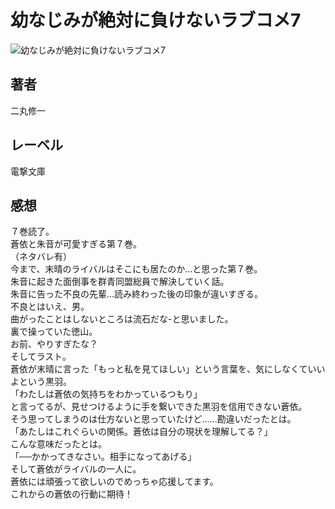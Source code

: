 # 幼なじみが絶対に負けないラブコメ7

![幼なじみが絶対に負けないラブコメ7](https://i.imgur.com/ZWcPbWW.png)

## 著者

二丸修一

## レーベル

電撃文庫

## 感想

７巻読了。  
蒼依と朱音が可愛すぎる第７巻。  
（ネタバレ有）  
今まで、末晴のライバルはそこにも居たのか…と思った第７巻。  
朱音に起きた面倒事を群青同盟総員で解決していく話。  
朱音に告った不良の先輩…読み終わった後の印象が違いすぎる。  
不良とはいえ、男。  
曲がったことはしないところは流石だな-と思いました。  
裏で操っていた徳山。  
お前、やりすぎたな？  
そしてラスト。  
蒼依が末晴に言った「もっと私を見てほしい」という言葉を、気にしなくていいよという黒羽。  
「わたしは蒼依の気持ちをわかっているつもり」  
と言ってるが、見せつけるように手を繋いできた黒羽を信用できない蒼依。  
そう思ってしまうのは仕方ないと思っていたけど……勘違いだったとは。  
「あたしはこれぐらいの関係。蒼依は自分の現状を理解してる？」  
こんな意味だったとは。  
「──かかってきなさい。相手になってあげる」  
そして蒼依がライバルの一人に。  
蒼依には頑張って欲しいのでめっちゃ応援してます。  
これからの蒼依の行動に期待！  
